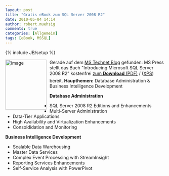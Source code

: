 ```yaml
---
layout: post
title: "Gratis eBook zum SQL Server 2008 R2"
date: 2010-05-04 14:14
author: robert.muehsig
comments: true
categories: [Allgemein]
tags: [eBook, MSSQL]
---
```

{% include JB/setup %}
<p><a href="{{BASE_PATH}}/assets/wp-images/image965.png"><img style="border-bottom: 0px; border-left: 0px; margin: 0px 10px 0px 0px; display: inline; border-top: 0px; border-right: 0px" title="image" border="0" alt="image" align="left" src="{{BASE_PATH}}/assets/wp-images/image_thumb150.png" width="130" height="158" /></a> </p>  <p></p>  <p>Gerade auf dem <a href="http://blogs.technet.com/austria/archive/2010/05/04/sql-server-2008-r2-ebook.aspx">MS Technet Blog</a> gefunden: MS Press stellt das Buch "Introducing Microsoft SQL Server 2008 R2” kostenfrei <a href="http://go.microsoft.com/fwlink/?LinkId=189147">zum <strong>Download</strong> (PDF)</a> / (<a href="http://go.microsoft.com/fwlink/?LinkId=189148">XPS</a>) bereit. <strong>Haupthemen:</strong> Database Administration &amp; Business Intelligence Development    <br /></p> <!--more-->  <p><strong>Database Administration</strong></p>  <ul>   <li>SQL Server 2008 R2 Editions and Enhancements </li>    <li>Multi-Server Administration </li>    <li>Data-Tier Applications </li>    <li>High Availability and Virtualization Enhancements </li>    <li>Consoldidation and Monitoring</li> </ul>  <p><strong>Business Intelligence Development</strong></p>  <ul>   <li>Scalable Data Warehousing </li>    <li>Master Data Services </li>    <li>Complex Event Processing with StreamInsight </li>    <li>Reporting Services Enhancements </li>    <li>Self-Service Analysis with PowerPivot</li> </ul>
